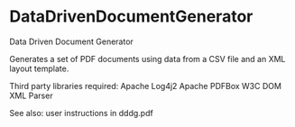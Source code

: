 # DataDrivenDocumentGenerator
Data Driven Document Generator

Generates a set of PDF documents using data from a CSV file and an XML layout template.

Third party libraries required:
Apache Log4j2
Apache PDFBox
W3C DOM XML Parser

See also: user instructions in dddg.pdf

